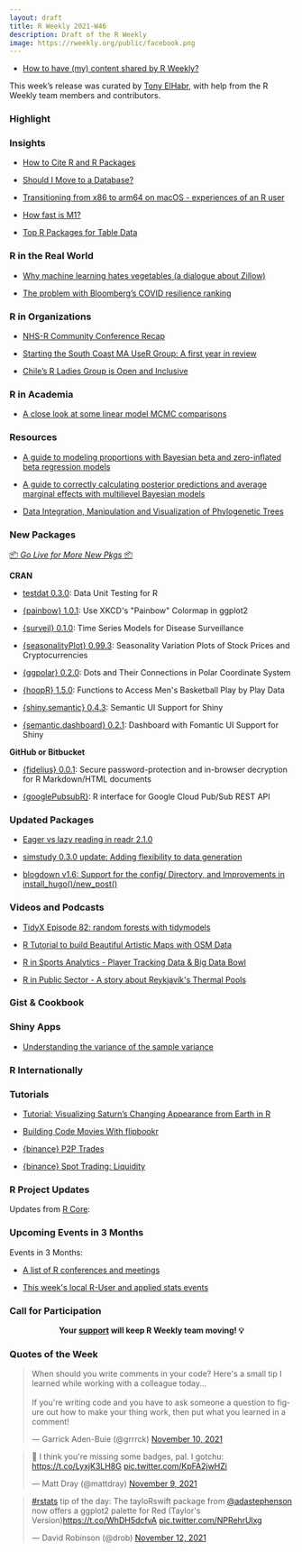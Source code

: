 ```yaml
---
layout: draft
title: R Weekly 2021-W46
description: Draft of the R Weekly
image: https://rweekly.org/public/facebook.png
---
```


+ [How to have (my) content shared by R Weekly?](https://github.com/rweekly/rweekly.org#how-to-have-my-content-shared-by-r-weekly)

This week’s release was curated by [Tony ElHabr](https://twitter.com/TonyElHabr), with help from the R Weekly team members and contributors.
###  Highlight



### Insights

+ [How to Cite R and R Packages](https://ropensci.org/blog/2021/11/16/how-to-cite-r-and-r-packages/)

+ [Should I Move to a Database?](https://blog.rmhogervorst.nl/blog/2021/11/08/should-i-move-to-a-database/)

+ [Transitioning from x86 to arm64 on macOS - experiences of an R user](https://pat-s.me/transitioning-from-x86-to-arm64-on-macos-experiences-of-an-r-user/)

+ [How fast is M1?](https://www.harsh17.in/how-fast-is-m1/)

+ [Top R Packages for Table Data](https://appsilon.com/top-r-packages-for-table-data/)

### R in the Real World

+ [Why machine learning hates vegetables (a dialogue about Zillow)](https://emilyriederer.netlify.app/post/ml-vegetables/)

+ [The problem with Bloomberg’s COVID resilience ranking](https://cartesianfaith.com/2021/11/08/lies-damned-lies-and-rankings-the-problem-with-bloombergs-covid-resilience-ranking/)

###  R in Organizations

+ [NHS-R Community Conference Recap](https://hutsons-hacks.info/what-a-nhs-r-community-conference-it-was-simply-wow)

+ [Starting the South Coast MA UseR Group: A first year in review](https://www.r-consortium.org/blog/2021/11/08/starting-the-south-coast-ma-user-group-a-first-year-in-review)

+ [Chile’s R Ladies Group is Open and Inclusive](https://www.r-consortium.org/blog/2021/11/09/chiles-r-ladies-group-is-open-and-inclusive)

###  R in Academia

+ [A close look at some linear model MCMC comparisons](https://r-nimble.org/a-close-look-at-some-linear-model-mcmc-comparisons)

###  Resources

+ [A guide to modeling proportions with Bayesian beta and zero-inflated beta regression models](https://www.andrewheiss.com/blog/2021/11/08/beta-regression-guide/)

+ [A guide to correctly calculating posterior predictions and average marginal effects with multilievel Bayesian models](https://www.andrewheiss.com/blog/2021/11/10/ame-bayes-re-guide/) 

+ [Data Integration, Manipulation and Visualization of Phylogenetic Trees](https://yulab-smu.top/treedata-book/index.html)
###  New Packages

<p class="added-hostname"><a href="https://rweekly.org/live" target="_blank" class="externalLink">📦 <i>Go Live for More New Pkgs</i> 📦</a></p>

**CRAN**

+ [testdat 0.3.0](https://cran.r-project.org/web/packages/testdat/index.html): Data Unit Testing for R

+ [{painbow} 1.0.1](https://cran.r-project.org/package=painbow): Use XKCD's "Painbow" Colormap in ggplot2

+ [{surveil} 0.1.0](https://cran.r-project.org/package=surveil): Time Series Models for Disease Surveillance

+ [{seasonalityPlot} 0.99.3](https://cran.r-project.org/package=seasonalityPlot): Seasonality Variation Plots of Stock Prices and Cryptocurrencies

+ [{ggpolar} 0.2.0](https://cran.r-project.org/package=ggpolar): Dots and Their Connections in Polar Coordinate System

+ [{hoopR} 1.5.0](https://cran.r-project.org/package=hoopR): Functions to Access Men's Basketball Play by Play Data

+ [{shiny.semantic} 0.4.3](https://cran.r-project.org/package=shiny.semantic): Semantic UI Support for Shiny

+ [{semantic.dashboard} 0.2.1](https://cran.r-project.org/package=semantic.dashboard): Dashboard with Fomantic UI Support for Shiny

**GitHub or Bitbucket**

+ [{fidelius} 0.0.1](https://mattwarkentin.github.io/fidelius/): Secure password-protection and in-browser decryption for R Markdown/HTML documents

+ [{googlePubsubR}](https://github.com/andodet/googlePubsubR): R interface for Google Cloud Pub/Sub REST API

### Updated Packages

+ [Eager vs lazy reading in readr 2.1.0](https://www.tidyverse.org/blog/2021/11/readr-2-1-0-lazy/)

+ [simstudy 0.3.0 update: Adding flexibility to data generation](https://www.rdatagen.net/post/2021-11-09-simstudy-0-3-0-update-summary/)

+ [blogdown v1.6: Support for the config/ Directory, and Improvements in install_hugo()/new_post()](https://yihui.org/en/2021/11/blogdown-v1-6/)

###  Videos and Podcasts

+ [TidyX Episode 82: random forests with tidymodels](https://bit.ly/TidyX_Ep82) 

+ [R Tutorial to build Beautiful Artistic Maps with OSM Data](https://www.youtube.com/watch?v=TDVXff6i3kw)

+ [R in Sports Analytics - Player Tracking Data & Big Data Bowl](https://www.youtube.com/watch?v=4dp1vu_TzXg)

+ [R in Public Sector - A story about Reykjavík's Thermal Pools](https://www.youtube.com/watch?v=e2h-BVgY4VA)

### Gist & Cookbook



### Shiny Apps

+ [Understanding the variance of the sample variance](https://rappa.shinyapps.io/estimator-variance/)


### R Internationally



###  Tutorials

+ [Tutorial: Visualizing Saturn’s Changing Appearance from Earth in R](https://www.tylermw.com/tutorial-visualizing-saturns-appearance-from-earth-in-r/)

+ [Building Code Movies With flipbookr](https://blog.rstudio.com/2021/11/08/building-code-movies-with-flipbookr/)

+ [{binance} P2P Trades](https://datawookie.dev/blog/2021/11/binance-p2p-trades/)

+ [{binance} Spot Trading: Liquidity](https://datawookie.dev/blog/2021/11/binance-spot-trading-liquidity/)
<!--<div class="post-more-begin></div><div class="post-more-end"></div>-->

###  R Project Updates

Updates from [R Core](http://developer.r-project.org/blosxom.cgi/R-devel/NEWS):


###  Upcoming Events in 3 Months

Events in 3 Months:


+ [A list of R conferences and meetings](https://jumpingrivers.github.io/meetingsR/events.html)

+ [This week's local R-User and applied stats events](https://community.rstudio.com/c/irl)

###  Call for Participation

<p class="hide-support added-hostname support-rweekly" style="text-align: center;font-weight: bold;">Your <a class="non-visited externalLink" href="https://www.patreon.com/rweekly" onclick="pas(this)">support</a> will keep R Weekly team moving! 💡</p>

###  Quotes of the Week

<blockquote class="twitter-tweet"><p lang="en" dir="ltr">When should you write comments in your code? Here&#39;s a small tip I learned while working with a colleague today...<br><br>If you&#39;re writing code and you have to ask someone a question to figure out how to make your thing work, then put what you learned in a comment!</p>&mdash; Garrick Aden-Buie (@grrrck) <a href="https://twitter.com/grrrck/status/1458515671235670017?ref_src=twsrc%5Etfw">November 10, 2021</a></blockquote> <script async src="https://platform.twitter.com/widgets.js" charset="utf-8"></script> 

<blockquote class="twitter-tweet"><p lang="en" dir="ltr">🦡 I think you&#39;re missing some badges, pal. I gotchu: <a href="https://t.co/LyxjK3LH8G">https://t.co/LyxjK3LH8G</a> <a href="https://t.co/KpFA2jwHZi">pic.twitter.com/KpFA2jwHZi</a></p>&mdash; Matt Dray (@mattdray) <a href="https://twitter.com/mattdray/status/1458184204861288455?ref_src=twsrc%5Etfw">November 9, 2021</a></blockquote> <script async src="https://platform.twitter.com/widgets.js" charset="utf-8"></script> 

<blockquote class="twitter-tweet"><p lang="en" dir="ltr"><a href="https://twitter.com/hashtag/rstats?src=hash&amp;ref_src=twsrc%5Etfw">#rstats</a> tip of the day: The tayloRswift package from <a href="https://twitter.com/adastephenson?ref_src=twsrc%5Etfw">@adastephenson</a> now offers a ggplot2 palette for Red (Taylor&#39;s Version)<a href="https://t.co/WhDH5dcfvA">https://t.co/WhDH5dcfvA</a> <a href="https://t.co/NPRehrUlxg">pic.twitter.com/NPRehrUlxg</a></p>&mdash; David Robinson (@drob) <a href="https://twitter.com/drob/status/1459259255312236547?ref_src=twsrc%5Etfw">November 12, 2021</a></blockquote> <script async src="https://platform.twitter.com/widgets.js" charset="utf-8"></script> 
